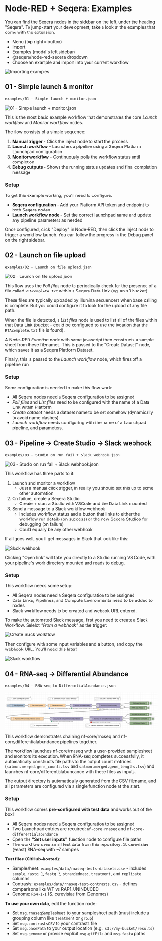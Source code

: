 # Node-RED + Seqera: Examples

You can find the Seqera nodes in the sidebar on the left, under the heading "Seqera". To jump-start your development, take a look at the examples that come with the extension:

- Menu (top right `≡` button)
- Import
- Examples (modal's left sidebar)
- @seqera/node-red-seqera dropdown
- Choose an example and import into your current workflow

![Importing examples](img/import_examples.png)

## 01 - Simple launch & monitor

`examples/01 - Simple launch + monitor.json`

![01 - Simple launch + monitor.json](img/example_flow_01.png)

This is the most basic example workflow that demonstrates the core _Launch workflow_ and _Monitor workflow_ nodes.

The flow consists of a simple sequence:

1. **Manual trigger** - Click the inject node to start the process
2. **Launch workflow** - Launches a pipeline using a Seqera Platform Launchpad configuration
3. **Monitor workflow** - Continuously polls the workflow status until completion
4. **Debug outputs** - Shows the running status updates and final completion message

### Setup

To get this example working, you'll need to configure:

- **Seqera configuration** - Add your Platform API token and endpoint to both Seqera nodes
- **Launch workflow node** - Set the correct launchpad name and update any pipeline parameters as needed

Once configured, click "Deploy" in Node-RED, then click the inject node to trigger a workflow launch. You can follow the progress in the Debug panel on the right sidebar.

## 02 - Launch on file upload

`examples/02 - Launch on file upload.json`

![02 - Launch on file upload.json](img/example_flow_02.png)

This flow uses the _Poll files_ node to periodically check for the presence
of a file called `RTAcomplete.txt` within a Seqera Data Link (eg. an s3 bucket).

These files are typically uploaded by illumina sequencers when base calling is complete.
But you could configure it to look for the upload of any file path.

When the file is detected, a _List files_ node is used to list all of the files within
that Data Link (bucket - could be configured to use the location that the `RTAcomplete.txt` file is found).

A Node-RED _Function_ node with some javascript then constructs a sample sheet from these filenames.
This is passed to the "Create Dataset" node, which saves it as a Seqera Platform Dataset.

Finally, this is passed to the _Launch workflow_ node, which fires off a pipeline run.

### Setup

Some configuration is needed to make this flow work:

- All Seqera nodes need a Seqera configuration to be assigned
- _Poll files_ and _List files_ need to be configured with the name of a Data Link within Platform
- _Create dataset_ needs a dataset name to be set somehow (dynamically to avoid name clashes)
- _Launch workflow_ needs configuring with the name of a Launchpad pipeline, and parameters.

## 03 - Pipeline → Create Studio → Slack webhook

`examples/03 - Studio on run fail + Slack webhook.json`

![03 - Studio on run fail + Slack webhook.json](img/example_flow_03.png)

This workflow has three parts to it:

1. Launch and monitor a workflow
   - Just a manual click trigger, in reality you should set this up to some other automation
2. On failure, create a Seqera Studio
   - Create + start a Studio with VSCode and the Data Link mounted
3. Send a message to a Slack workflow webhook
   - Includes workflow status and a button that links to either the workflow run details (on success) or the new Seqera Studios for debugging (on failure)
   - Could equally be any other webhook

If all goes well, you'll get messages in Slack that look like this:

<img alt="Slack webhook" src="img/example_flow_03_slack_message.png" width=500>

Clicking "Open link" will take you directly to a Studio running VS Code, with your pipeline's work directory mounted and ready to debug.

### Setup

This workflow needs some setup:

- All Seqera nodes need a Seqera configuration to be assigned
- Data Links, Pipelines, and Compute Environments need to be added to nodes
- Slack workflow needs to be created and webook URL entered.

To make the automated Slack message, first you need to create a Slack Workflow.
Selelct _"From a webhook"_ as the trigger:

![Create Slack workflow](img/example_flow_03_slack_workflow_create.png)

Then configure with some input variables and a button, and copy the webhook URL. You'll need this later!

![Slack workflow](img/example_flow_03_slack_workflow.png)

## 04 - RNA-seq → Differential Abundance

`examples/04 - RNA-seq to DifferentialAbundance.json`

![04 - RNA-seq to DifferentialAbundance.json](img/example_flow_04.png)

This workflow demonstrates chaining nf-core/rnaseq and nf-core/differentialabundance pipelines together.

The workflow launches nf-core/rnaseq with a user-provided samplesheet and monitors its execution. When RNA-seq completes successfully, it automatically constructs file paths to the output count matrices (`salmon.merged.gene_counts.tsv` and `salmon.merged.gene_lengths.tsv`) and launches nf-core/differentialabundance with these files as inputs.

The output directory is automatically generated from the CSV filename, and all parameters are configured via a single function node at the start.

### Setup

This workflow comes **pre-configured with test data** and works out of the box!

- All Seqera nodes need a Seqera configuration to be assigned
- Two Launchpad entries are required: `nf-core-rnaseq` and `nf-core-differentialabundance`
- Open the **"Set user inputs"** function node to configure file paths
- The workflow uses small test data from this repository: S. cerevisiae (yeast) RNA-seq with ~7 samples

**Test files (GitHub-hosted):**

- Samplesheet: `examples/data/rnaseq-tests-datasets.csv` - includes `sample`, `fastq_1`, `fastq_2`, `strandedness`, `treatment`, and `replicate` columns
- Contrasts: `examples/data/rnaseq-test-contrasts.csv` - defines comparisons like WT vs RAP1_UNINDUCED
- Genome: `R64-1-1` (S. cerevisiae from iGenomes)

**To use your own data**, edit the function node:

- Set `msg.rnaseqSamplesheet` to your samplesheet path (must include a grouping column like `treatment` or `group`)
- Set `msg.contrastsCSV` to your contrasts file
- Set `msg.basePath` to your output location (e.g., `s3://my-bucket/results`)
- Set `msg.genome` or provide explicit `msg.gtfFile` and `msg.fasta` paths
